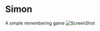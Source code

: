 Simon
=====

A simple remembering game
![ScreenShot](https://raw.github.com/JohnCit/Simon/master/Screenshot/screenshot1.PNG)

